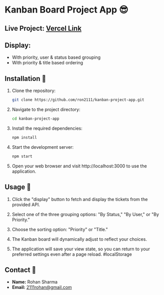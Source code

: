 # Kanban Board Project App 😎

## Live Project: [Vercel Link](https://kanban-rs.vercel.app)

## Display: 
 - With priority, user & status based grouping
 - With priority & title based ordering

## Installation 🚀


1. Clone the repository:
   ```bash
   git clone https://github.com/ron2111/kanban-project-app.git
   ```

2. Navigate to the project directory:
    ```bash
    cd kanban-project-app
    ```

3. Install the required dependencies:
    ```bash
    npm install
    ```
4. Start the development server:
    ```bash
    npm start
    ```
5. Open your web browser and visit http://localhost:3000 to use the application.


## Usage 🙌

1. Click the "display" button to fetch and display the tickets from the provided API.

2. Select one of the three grouping options: "By Status," "By User," or "By Priority."

3. Choose the sorting option: "Priority" or "Title."

4. The Kanban board will dynamically adjust to reflect your choices.

5. The application will save your view state, so you can return to your preferred settings even after a page reload. #localStorage


## Contact 📱

  - **Name:** Rohan Sharma
- **Email:** [2111rohan@gmail.com](mailto:2111rohan@gmail.com)

